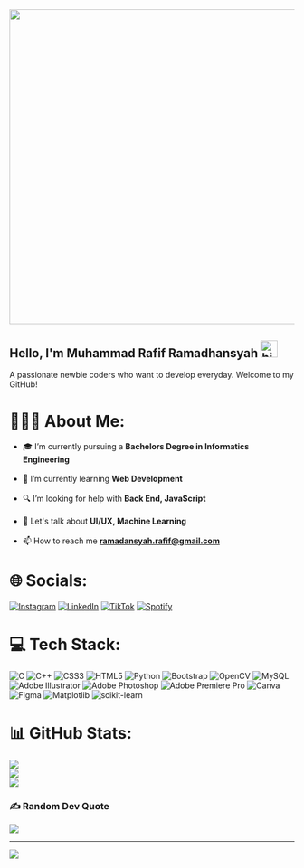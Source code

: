 <img src="https://media1.tenor.com/m/2m6TXDbYmTIAAAAC/handsome-kuwabara-kuwabara.gif" width="996" height="556.5" />

## Hello, I'm Muhammad Rafif Ramadhansyah <img src="https://user-images.githubusercontent.com/1303154/88677602-1635ba80-d120-11ea-84d8-d263ba5fc3c0.gif" width="30px" height="30px" alt="hi">
A passionate newbie coders who want to develop everyday. Welcome to my GitHub!

# 🙋🏻‍♂️ About Me:
- 🎓 I’m currently pursuing a **Bachelors Degree in Informatics Engineering**<br><br>
- 📗 I’m currently learning **Web Development**<br><br>
- 🔍 I’m looking for help with **Back End, JavaScript**<br><br>
- 💬 Let's talk about **UI/UX, Machine Learning**<br><br>
- 📫 How to reach me **ramadansyah.rafif@gmail.com**

# 🌐 Socials:
[![Instagram](https://img.shields.io/badge/Instagram-E4405F?style=for-the-badge&logo=instagram&logoColor=white)](https://instagram.com/rmd_rafif) [![LinkedIn](https://img.shields.io/badge/LinkedIn-0077B5?style=for-the-badge&logo=linkedin&logoColor=white)](https://linkedin.com/in/rafiframadhansyah) [![TikTok](https://img.shields.io/badge/TikTok-000000?style=for-the-badge&logo=tiktok&logoColor=white)](https://tiktok.com/@lilbrospip) [![Spotify](https://img.shields.io/badge/Spotify-1ED760?&style=for-the-badge&logo=spotify&logoColor=white)](https://l.instagram.com/?u=https%3A%2F%2Fopen.spotify.com%2Fuser%2Fzxkc7vlcjwwrkknn8l41ax8xu%3Fsi%3DXd219A80QvS5CahtDdlrng&e=AT2XWaAYD98LPHsfIY0759_SqPSEJ9Ce1IQ72cVF4RD27dcRzOWO-bN6gFxLekx9NBt5eVDkuhAQ4wQRfkhXVTFoe2sxPXDQPNVp7w)

# 💻 Tech Stack:
![C](https://img.shields.io/badge/c-%2300599C.svg?style=for-the-badge&logo=c&logoColor=white) ![C++](https://img.shields.io/badge/c++-%2300599C.svg?style=for-the-badge&logo=c%2B%2B&logoColor=white) ![CSS3](https://img.shields.io/badge/css3-%231572B6.svg?style=for-the-badge&logo=css3&logoColor=white) ![HTML5](https://img.shields.io/badge/html5-%23E34F26.svg?style=for-the-badge&logo=html5&logoColor=white) ![Python](https://img.shields.io/badge/python-3670A0?style=for-the-badge&logo=python&logoColor=ffdd54) ![Bootstrap](https://img.shields.io/badge/bootstrap-%238511FA.svg?style=for-the-badge&logo=bootstrap&logoColor=white) ![OpenCV](https://img.shields.io/badge/opencv-%23white.svg?style=for-the-badge&logo=opencv&logoColor=white) ![MySQL](https://img.shields.io/badge/mysql-4479A1.svg?style=for-the-badge&logo=mysql&logoColor=white) ![Adobe Illustrator](https://img.shields.io/badge/adobe%20illustrator-%23FF9A00.svg?style=for-the-badge&logo=adobe%20illustrator&logoColor=white) ![Adobe Photoshop](https://img.shields.io/badge/adobe%20photoshop-%2331A8FF.svg?style=for-the-badge&logo=adobe%20photoshop&logoColor=white) ![Adobe Premiere Pro](https://img.shields.io/badge/Adobe%20Premiere%20Pro-9999FF.svg?style=for-the-badge&logo=Adobe%20Premiere%20Pro&logoColor=white) ![Canva](https://img.shields.io/badge/Canva-%2300C4CC.svg?style=for-the-badge&logo=Canva&logoColor=white) ![Figma](https://img.shields.io/badge/figma-%23F24E1E.svg?style=for-the-badge&logo=figma&logoColor=white) ![Matplotlib](https://img.shields.io/badge/Matplotlib-%23ffffff.svg?style=for-the-badge&logo=Matplotlib&logoColor=black) ![scikit-learn](https://img.shields.io/badge/scikit--learn-%23F7931E.svg?style=for-the-badge&logo=scikit-learn&logoColor=white)

# 📊 GitHub Stats:
![](https://github-readme-stats.vercel.app/api?username=raaapiiip&theme=nightowl&hide_border=false&include_all_commits=false&count_private=false)<br/>
![](https://github-readme-streak-stats.herokuapp.com/?user=raaapiiip&theme=nightowl&hide_border=false)<br/>
![](https://github-readme-stats.vercel.app/api/top-langs/?username=raaapiiip&theme=nightowl&hide_border=false&include_all_commits=false&count_private=false&layout=compact)

### ✍️ Random Dev Quote
![](https://quotes-github-readme.vercel.app/api?type=horizontal&theme=tokyonight)

---
[![](https://visitcount.itsvg.in/api?id=raaapiiip&icon=5&color=0)](https://visitcount.itsvg.in)
